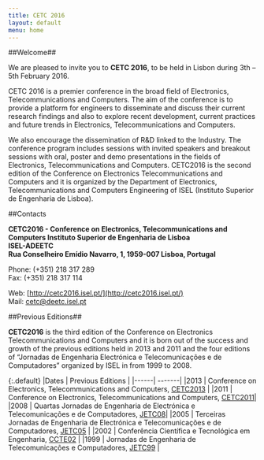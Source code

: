 ```yaml
---
title: CETC 2016
layout: default
menu: home
---
```


##<a name="home-welcome">Welcome</a>##

We are pleased to invite you to  **CETC 2016**, to be held in Lisbon during 3th – 
5th February 2016.

CETC 2016 is a premier conference in the broad field of Electronics, 
Telecommunications and Computers. The aim of the conference is to provide a
platform for engineers to disseminate and discuss their current research findings 
and also to explore recent development, current practices and future trends in 
Electronics, Telecommunications and Computers.

We also encourage the dissemination of R&D linked to the Industry. The conference
program includes sessions with invited speakers and breakout sessions with oral,
poster and demo presentations in the fields of Electronics, Telecommunications and 
Computers. CETC2016 is the second edition of the Conference on Electronics 
Telecommunications and Computers and it is organized by the Department of 
Electronics, Telecommunications and Computers Engineering of ISEL (Instituto 
Superior de Engenharia de Lisboa).


##<a name="home-contacts">Contacts</a>

**CETC2016 - Conference on Electronics, Telecommunications and Computers Instituto
 Superior de Engenharia de Lisboa**  
**ISEL-ADEETC**  
**Rua Conselheiro Emídio Navarro, 1, 1959-007 Lisboa, Portugal**

Phone: (+351) 218 317 289  
Fax: (+351) 218 317 114

Web: [http://cetc2016.isel.pt/](http://cetc2016.isel.pt/)  
Mail: <cetc@deetc.isel.pt>


##<a name="home-previous">Previous Editions</a>##

**CETC2016** is the third edition of the Conference on Electronics 
Telecommunications and Computers and it is born out of the success and growth of 
the previous editions held in 2013 and 2011 and the four editions of “Jornadas de Engenharia 
Electrónica e Telecomunicações e de Computadores” organized by ISEL in from 1999 
to 2008.

{:.default}
|Dates | 	Previous  Editions |
|------| -------|
|2013 |  Conference on Electronics, Telecommunications and Computers, [CETC2013](http://www2.adeetc.isel.pt/cetc13/) |
|2011 |	Conference on Electronics, Telecommunications and Computers, [CETC2011](http://www.deetc.isel.pt/cetc11/index.html)|
|2008 |	Quartas Jornadas de Engenharia de Electrónica e Telecomunicações e de Computadores, [JETC08](http://www.deetc.isel.ipl.pt/jetc05/jetc08/)|
|2005 |	Terceiras Jornadas de Engenharia de Electrónica e Telecomunicações e de Computadores, [JETC05](http://www.deetc.isel.ipl.pt/jetc05/) |
|2002 |	Conferência Científica e Tecnológica em Engenharia, [CCTE02](http://www.deetc.isel.ipl.pt/jetc05/CCTE02/index.htm) |
|1999 |	Jornadas de Engenharia de Telecomunicações e Computadores, [JETC99](http://www.deetc.isel.ipl.pt/jetc05/JETC99/index.htm) |

